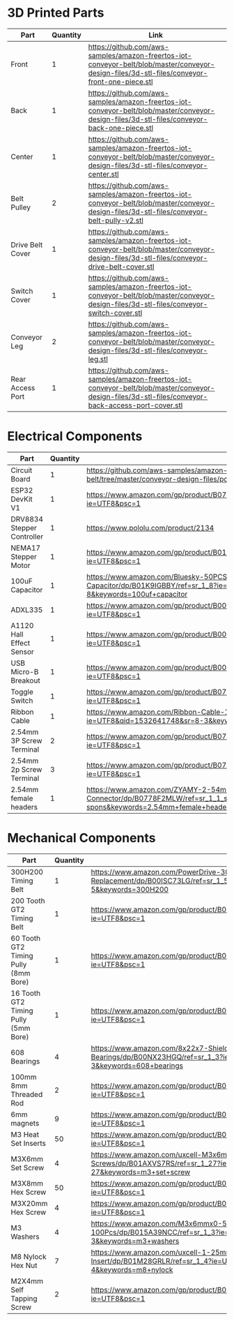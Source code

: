 # 3D Printed Parts

| Part             | Quantity | Link                                                                                                                                                |
|------------------|----------|-----------------------------------------------------------------------------------------------------------------------------------------------------|
| Front            | 1        | https://github.com/aws-samples/amazon-freertos-iot-conveyor-belt/blob/master/conveyor-design-files/3d-stl-files/conveyor-front-one-piece.stl        |
| Back             | 1        | https://github.com/aws-samples/amazon-freertos-iot-conveyor-belt/blob/master/conveyor-design-files/3d-stl-files/conveyor-back-one-piece.stl         |
| Center           | 1        | https://github.com/aws-samples/amazon-freertos-iot-conveyor-belt/blob/master/conveyor-design-files/3d-stl-files/conveyor-center.stl                 |
| Belt Pulley       | 2        | https://github.com/aws-samples/amazon-freertos-iot-conveyor-belt/blob/master/conveyor-design-files/3d-stl-files/conveyor-belt-pully-v2.stl             |
| Drive Belt Cover | 1        | https://github.com/aws-samples/amazon-freertos-iot-conveyor-belt/blob/master/conveyor-design-files/3d-stl-files/conveyor-drive-belt-cover.stl       |
| Switch Cover     | 1        | https://github.com/aws-samples/amazon-freertos-iot-conveyor-belt/blob/master/conveyor-design-files/3d-stl-files/conveyor-switch-cover.stl           |
| Conveyor Leg     | 2        | https://github.com/aws-samples/amazon-freertos-iot-conveyor-belt/blob/master/conveyor-design-files/3d-stl-files/conveyor-leg.stl                    |
| Rear Access Port | 1        | https://github.com/aws-samples/amazon-freertos-iot-conveyor-belt/blob/master/conveyor-design-files/3d-stl-files/conveyor-back-access-port-cover.stl |

# Electrical Components
| Part                       | Quantity | Link                                                                                                                                                                 |
|----------------------------|----------|----------------------------------------------------------------------------------------------------------------------------------------------------------------------|
| Circuit Board              | 1        | https://github.com/aws-samples/amazon-freertos-iot-conveyor-belt/tree/master/conveyor-design-files/pcb-files                                                         |
| ESP32 DevKit V1            | 1        | https://www.amazon.com/gp/product/B0718T232Z/ref=oh_aui_detailpage_o02_s00?ie=UTF8&psc=1                                                                             |
| DRV8834 Stepper Controller | 1        | https://www.pololu.com/product/2134                                                                                                                                  |
| NEMA17 Stepper Motor       | 1        | https://www.amazon.com/gp/product/B01GNAN2U0/ref=oh_aui_detailpage_o08_s03?ie=UTF8&psc=1                                                                             |
| 100uF Capacitor            | 1        | https://www.amazon.com/Bluesky-50PCS-Radial-Electrolytic-Capacitor/dp/B01K9IGBBY/ref=sr_1_8?ie=UTF8&qid=1532559654&sr=8-8&keywords=100uf+capacitor                   |
| ADXL335                    | 1        | https://www.amazon.com/gp/product/B00NAY2TUC/ref=oh_aui_detailpage_o01_s00?ie=UTF8&psc=1                                                                             |
| A1120 Hall Effect Sensor   | 1        | https://www.amazon.com/gp/product/B00SWK15ZE/ref=ppx_yo_dt_b_asin_title_o04_s03?ie=UTF8&psc=1         |
| USB Micro-B Breakout       | 1        | https://www.amazon.com/gp/product/B00KLDPZVU/ref=ppx_yo_dt_b_asin_title_o05_s05?ie=UTF8&psc=1                                                                                                                                |
| Toggle Switch              | 1        | https://www.amazon.com/gp/product/B0725V1Z54/ref=oh_aui_detailpage_o09_s00?ie=UTF8&psc=1                                                                             |
| Ribbon Cable               | 1        | https://www.amazon.com/Ribbon-Cable-10-wire-15ft/dp/B007R9SQQM/ref=sr_1_3?ie=UTF8&qid=1532641748&sr=8-3&keywords=ribbon+cable                                        |
| 2.54mm 3P Screw Terminal   | 2        | https://www.amazon.com/gp/product/B07DG4798T/ref=oh_aui_detailpage_o05_s00?ie=UTF8&psc=1                                                                             |
| 2.54mm 2p Screw Terminal   | 3        | https://www.amazon.com/gp/product/B07DG3GM42/ref=oh_aui_detailpage_o05_s00?ie=UTF8&psc=1                                                                             |
| 2.54mm female headers      | 1        | https://www.amazon.com/ZYAMY-2-54mm-Female-Straight-Connector/dp/B0778F2MLW/ref=sr_1_1_sspa?ie=UTF8&qid=1543431603&sr=8-1-spons&keywords=2.54mm+female+headers&psc=1 |
# Mechanical Components
| Part                                 | Quantity | Link                                                                                                                                              |
|--------------------------------------|----------|---------------------------------------------------------------------------------------------------------------------------------------------------|
| 300H200 Timing Belt                  | 1        | https://www.amazon.com/PowerDrive-300H200-WOODS-MANUFACTURING-Replacement/dp/B00ISC73LG/ref=sr_1_5?ie=UTF8&qid=1532559297&sr=8-5&keywords=300H200 |
| 200 Tooth GT2 Timing Belt            | 1        | https://www.amazon.com/gp/product/B074W229W1/ref=oh_aui_detailpage_o00_s01?ie=UTF8&psc=1                                                          |
| 60 Tooth GT2 Timing Pully (8mm Bore) | 1        | https://www.amazon.com/gp/product/B01G1N1CI8/ref=oh_aui_detailpage_o00_s01?ie=UTF8&psc=1                                                          |
| 16 Tooth GT2 Timing Pully (5mm Bore) | 1        | https://www.amazon.com/gp/product/B019GI5DVC/ref=od_aui_detailpages01?ie=UTF8&psc=1                                                               |
| 608 Bearings                         | 4        | https://www.amazon.com/8x22x7-Shielded-Greased-Miniature-Bearings/dp/B00NX23HGQ/ref=sr_1_3?ie=UTF8&qid=1532559372&sr=8-3&keywords=608+bearings    |
| 100mm 8mm Threaded Rod               | 2        | https://www.amazon.com/gp/product/B01B2WK13U/ref=ppx_yo_dt_b_asin_title_o02_s00?ie=UTF8&psc=1                                                                                                      |
| 6mm magnets                          | 9        | https://www.amazon.com/gp/product/B075RZ82HP/ref=oh_aui_detailpage_o00_s00?ie=UTF8&psc=1                                                          |
| M3 Heat Set Inserts                  | 50       | https://www.amazon.com/gp/product/B077CL322T/ref=oh_aui_detailpage_o00_s01?ie=UTF8&psc=1                                                          |
| M3X6mm Set Screw                     | 4        | https://www.amazon.com/uxcell-M3x6mm-Stainless-Socket-Screws/dp/B01AXVS7RS/ref=sr_1_27?ie=UTF8&qid=1532637955&sr=8-27&keywords=m3+set+screw       |
| M3X8mm Hex Screw                     | 50       | https://www.amazon.com/gp/product/B01M5DWCOW/ref=oh_aui_detailpage_o00_s01?ie=UTF8&psc=1                                                          |
| M3X20mm Hex Screw                    | 4        | https://www.amazon.com/gp/product/B015A30R1I/ref=oh_aui_detailpage_o01_s00?ie=UTF8&psc=1                                                          |
| M3 Washers                           | 4        | https://www.amazon.com/M3x6mmx0-5mm-Stainless-Steel-Washer-100Pcs/dp/B015A39NCC/ref=sr_1_3?ie=UTF8&qid=1533594249&sr=8-3&keywords=m3+washers      |
| M8 Nylock Hex Nut                    | 7        | https://www.amazon.com/uxcell-1-25mm-Stainless-Nylock-Insert/dp/B01M28GRLR/ref=sr_1_4?ie=UTF8&qid=1532637630&sr=8-4&keywords=m8+nylock            |
| M2X4mm Self Tapping Screw           | 2        | https://www.amazon.com/gp/product/B0775ZKB2H/ref=ppx_yo_dt_b_asin_title_o04_s00?ie=UTF8&psc=1    |
